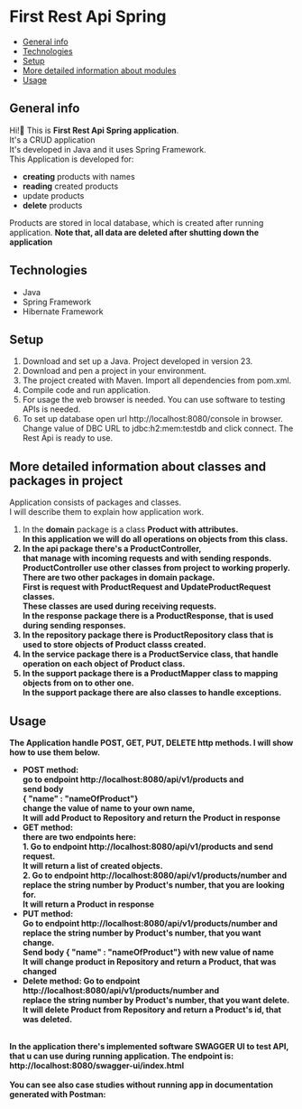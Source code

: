 # First Rest Api Spring


* [General info](#general-info)
* [Technologies](#technologies)
* [Setup](#setup)
* [More detailed information about modules](#more-detailed-information-about-modules)
* [Usage](#usage)


## General info
<p>Hi!👋 This is <b>First Rest Api Spring application</b>.<br>
It's a CRUD application<br>
It's developed in Java and it uses Spring Framework.<br>
This Application is developed for:
</p>
<ul>
<li><b>creating</b> products with names</li>
<li><b>reading</b> created products</li>
<li>update</b> products</li>
<li><b>delete</b> products</li>
</ul>
<p>
Products are stored in local database, which is created after running application.
<b>Note that, all data are deleted after shutting down the application</b>

</p>

## Technologies
<ul>
<li>Java</li>
<li>Spring Framework</li>
<li>Hibernate Framework</li>
</ul>

## Setup
1. Download and set up a Java. Project developed in version 23.
2. Download and pen a project in your environment.
3. The project created with Maven. Import all dependencies from pom.xml.
4. Compile code and run application.
5. For usage the web browser is needed. You can use software to testing APIs is needed.
6. To set up database open url http://localhost:8080/console in browser.<br>
   Change value of DBC URL to jdbc:h2:mem:testdb and click connect. 
   The Rest Api is ready to use.

## More detailed information about classes and packages in project
Application consists of packages and classes. <br>
I will describe them to explain how application work.<br>
1. In the <b>domain</b> package is a class <b>Product<b> with attributes.<br>
   In this application we will do all operations on objects from this class.<br>
2. In the <b>api</b> package there's a ProductController, <br>
   that manage with incoming requests and with sending responds.<br>
   ProductController use other classes from project to working properly.<br>
   There are two other packages in <b>domain</b> package.<br>
   First is <b>request</b> with <b>ProductRequest</b> and <b>UpdateProductRequest</b> classes.<br>
   These classes are used during receiving requests. <br>
   In the <b>response</b> package there is a <b>ProductResponse</b>, that is used during sending responses.<br>
3. In the <b>repository</b> package there is <b>ProductRepository</b> class that is used to store objects of <b>Product<b> classs created.<br>
4. In the <b>service</b> package there is a <b>ProductService</b> class, that handle operation on each object of <b>Product<b> class.<br>
5. In the <b>support</b> package there is a <b>ProductMapper</b> class to mapping objects from on to other one.<br>
   In the <b>support</b> package there are also classes to handle <b>exceptions</b>.

## Usage
The Application handle POST, GET, PUT, DELETE http methods.
I will show how to use them below.
<ul>
<li><b>POST</b> method: <br>
     go to endpoint http://localhost:8080/api/v1/products and<br>
      send body<br>
{ "name" : "nameOfProduct"}<br>
change the value of name to your own name,<br>
It will add Product to Repository and return the Product in response</li>
<li><b>GET</b> method:  <br>
     there are two endpoints here:<br>
     1.  Go to endpoint http://localhost:8080/api/v1/products and send request.<br>
It will return a list of created objects.<br>
2. Go to endpoint http://localhost:8080/api/v1/products/number and<br> 
replace the string number by Product's number, that you are looking for.<br> 
It will return a Product in response
</li>
<li><b>PUT</b> method:  <br>
Go to endpoint http://localhost:8080/api/v1/products/number and<br> 
replace the string number by Product's number, that you want change.<br>
Send body { "name" : "nameOfProduct"} with new value of name<br>
It will change product in Repository and return a Product, that was changed
</li>
<li><b>Delete</b> method: 
Go to endpoint http://localhost:8080/api/v1/products/number and<br>
replace the string number by Product's number, that you want delete.<br>
It will delete Product from Repository and return a Product's id, that was deleted.
</li>
</ul><br>
In the application there's implemented software SWAGGER UI to test API,<br>
that u can use during running application. The endpoint is:<br>
http://localhost:8080/swagger-ui/index.html<br>
<br>
You can see also case studies without running app in documentation generated with Postman:<br>


